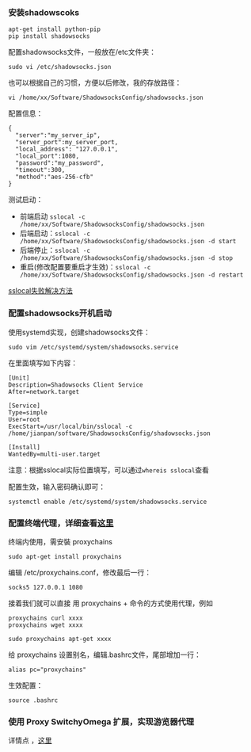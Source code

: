 ### 安装shadowscoks
```
apt-get install python-pip
pip install shadowsocks
```
配置shadowsocks文件，一般放在/etc文件夹：
```
sudo vi /etc/shadowsocks.json
```
也可以根据自己的习惯，方便以后修改，我的存放路径：
```
vi /home/xx/Software/ShadowsocksConfig/shadowsocks.json
```
配置信息：
```
{
  "server":"my_server_ip",
  "server_port":my_server_port,
  "local_address": "127.0.0.1",
  "local_port":1080,
  "password":"my_password",
  "timeout":300,
  "method":"aes-256-cfb"
}
```
测试启动：

- 前端启动 `sslocal -c /home/xx/Software/ShadowsocksConfig/shadowsocks.json`
- 后端启动：`sslocal -c /home/xx/Software/ShadowsocksConfig/shadowsocks.json -d start`
- 后端停止：`sslocal -c /home/xx/Software/ShadowsocksConfig/shadowsocks.json -d stop`
- 重启(修改配置要重启才生效)：`sslocal -c /home/xx/Software/ShadowsocksConfig/shadowsocks.json -d restart`

[sslocal失败解决方法](http://blog.hhzzer.com/posts/b9302e86/)

### 配置shadowsocks开机启动

使用systemd实现，创建shadowsocks文件：
```
sudo vim /etc/systemd/system/shadowsocks.service
```
在里面填写如下内容：
```
[Unit]
Description=Shadowsocks Client Service
After=network.target

[Service]
Type=simple
User=root
ExecStart=/usr/local/bin/sslocal -c /home/jianpan/software/ShadowsocksConfig/shadowsocks.json

[Install]
WantedBy=multi-user.target
```
注意：根据sslocal实际位置填写，可以通过`whereis sslocal`查看

配置生效，输入密码确认即可：
```
systemctl enable /etc/systemd/system/shadowsocks.service
```

### 配置终端代理，详细查看[这里](https://github.com/Shadowsocks-Wiki/shadowsocks/blob/master/6-linux-setup-guide-cn.md)

终端内使用，需安裝 proxychains

```
sudo apt-get install proxychains
```

编辑 /etc/proxychains.conf，修改最后一行：

```
socks5 127.0.0.1 1080
```

接着我们就可以直接 用 proxychains + 命令的方式使用代理，例如

```
proxychains curl xxxx
proxychains wget xxxx

sudo proxychains apt-get xxxx
```
给 proxychains 设置别名，编辑.bashrc文件，尾部增加一行：
```
alias pc="proxychains"
```
生效配置：
```
source .bashrc
```

### 使用 Proxy SwitchyOmega 扩展，实现游览器代理
详情点 ，[这里](https://github.com/Shadowsocks-Wiki/shadowsocks/blob/master/7-2-chrome-setup-guide-cn.md)


